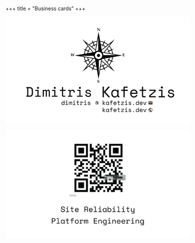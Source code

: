 +++
title = "Business cards"
+++

<img
  style="
    display: block;
    margin-left: auto;
    margin-right: auto;
    width: auto;
  "
  src="business-card-front.svg"
  alt="Dimitris business Card front">
</img>

<img
  style="
    display: block;
    margin-left: auto;
    margin-right: auto;
    width: auto;
  "
  src="business-card-back.svg"
  alt="Dimitris business Card back">
</img>
